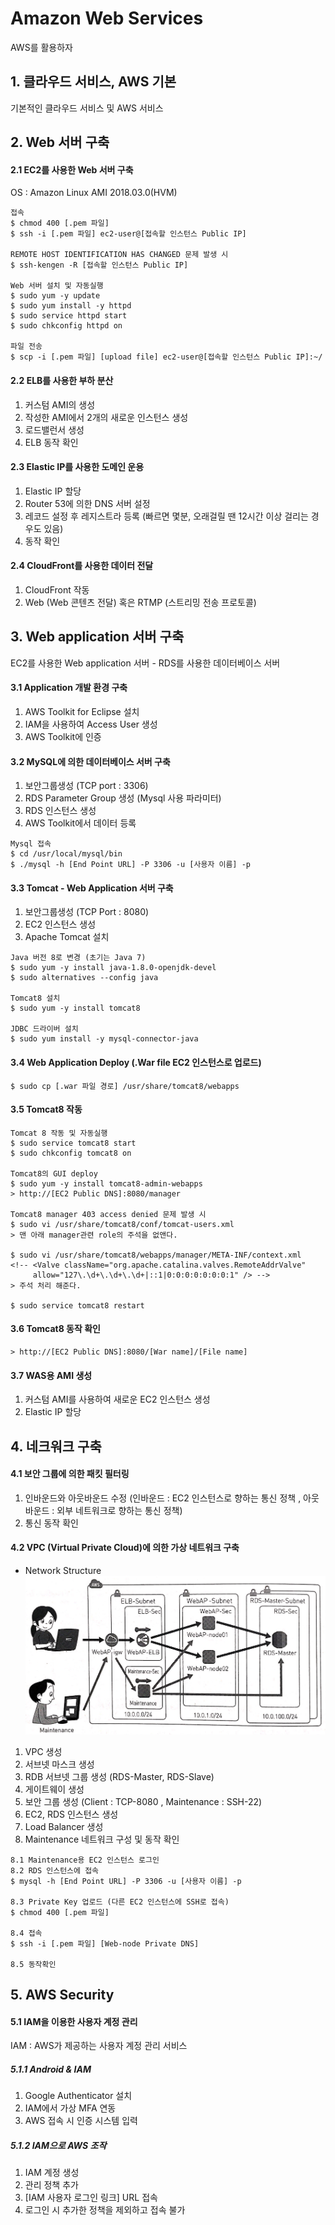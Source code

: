 # Amazon Web Services 
AWS를 활용하자

## 1. 클라우드 서비스, AWS 기본
기본적인 클라우드 서비스 및 AWS 서비스

## 2. Web 서버 구축

#### 2.1 EC2를 사용한 Web 서버 구축
OS : Amazon Linux AMI 2018.03.0(HVM)
~~~
접속
$ chmod 400 [.pem 파일]
$ ssh -i [.pem 파일] ec2-user@[접속할 인스턴스 Public IP]

REMOTE HOST IDENTIFICATION HAS CHANGED 문제 발생 시
$ ssh-kengen -R [접속할 인스턴스 Public IP]

Web 서버 설치 및 자동실행
$ sudo yum -y update
$ sudo yum install -y httpd
$ sudo service httpd start
$ sudo chkconfig httpd on

파일 전송
$ scp -i [.pem 파일] [upload file] ec2-user@[접속할 인스턴스 Public IP]:~/
~~~

#### 2.2 ELB를 사용한 부하 분산
1. 커스텀 AMI의 생성
2. 작성한 AMI에서 2개의 새로운 인스턴스 생성
3. 로드밸런서 생성
4. ELB 동작 확인

#### 2.3 Elastic IP를 사용한 도메인 운용
1. Elastic IP 할당
2. Router 53에 의한 DNS 서버 설정
3. 레코드 설정 후 레지스트라 등록 (빠르면 몇분, 오래걸릴 땐 12시간 이상 걸리는 경우도 있음)
4. 동작 확인

#### 2.4 CloudFront를 사용한 데이터 전달
1. CloudFront 작동
2. Web (Web 콘텐츠 전달) 혹은 RTMP (스트리밍 전송 프로토콜)

## 3. Web application 서버 구축
EC2를 사용한 Web application 서버 - RDS를 사용한 데이터베이스 서버

#### 3.1 Application 개발 환경 구축
1. AWS Toolkit for Eclipse 설치
2. IAM을 사용하여 Access User 생성
3. AWS Toolkit에 인증

#### 3.2 MySQL에 의한 데이터베이스 서버 구축
1. 보안그룹생성 (TCP port : 3306)
2. RDS Parameter Group 생성 (Mysql 사용 파라미터)
3. RDS 인스턴스 생성
4. AWS Toolkit에서 데이터 등록
~~~
Mysql 접속
$ cd /usr/local/mysql/bin
$ ./mysql -h [End Point URL] -P 3306 -u [사용자 이름] -p
~~~
#### 3.3 Tomcat - Web Application 서버 구축
1. 보안그룹생성 (TCP Port : 8080)
2. EC2 인스턴스 생성 
3. Apache Tomcat 설치
~~~
Java 버전 8로 변경 (초기는 Java 7)
$ sudo yum -y install java-1.8.0-openjdk-devel
$ sudo alternatives --config java

Tomcat8 설치
$ sudo yum -y install tomcat8

JDBC 드라이버 설치
$ sudo yum install -y mysql-connector-java
~~~
#### 3.4 Web Application Deploy (.War file EC2 인스턴스로 업로드)
~~~
$ sudo cp [.war 파일 경로] /usr/share/tomcat8/webapps
~~~
#### 3.5 Tomcat8 작동
~~~
Tomcat 8 작동 및 자동실행
$ sudo service tomcat8 start
$ sudo chkconfig tomcat8 on

Tomcat8의 GUI deploy
$ sudo yum -y install tomcat8-admin-webapps
> http://[EC2 Public DNS]:8080/manager

Tomcat8 manager 403 access denied 문제 발생 시
$ sudo vi /usr/share/tomcat8/conf/tomcat-users.xml
> 맨 아래 manager관련 role의 주석을 없앤다.

$ sudo vi /usr/share/tomcat8/webapps/manager/META-INF/context.xml
<!-- <Valve className="org.apache.catalina.valves.RemoteAddrValve"
     allow="127\.\d+\.\d+\.\d+|::1|0:0:0:0:0:0:0:1" /> -->
> 주석 처리 해준다.

$ sudo service tomcat8 restart
~~~
#### 3.6 Tomcat8 동작 확인
~~~
> http://[EC2 Public DNS]:8080/[War name]/[File name]
~~~
#### 3.7 WAS용 AMI 생성
1. 커스텀 AMI를 사용하여 새로운 EC2 인스턴스 생성
2. Elastic IP 할당

## 4. 네크워크 구축

#### 4.1 보안 그룹에 의한 패킷 필터링
1. 인바운드와 아웃바운드 수정 (인바운드 : EC2 인스턴스로 향하는 통신 정책 , 아웃바운드 : 외부 네트워크로 향하는 통신 정책)
2. 통신 동작 확인

#### 4.2 VPC (Virtual Private Cloud)에 의한 가상 네트워크 구축
* Network Structure
![image](/samples/image.jpg)

1. VPC 생성
2. 서브넷 마스크 생성
3. RDB 서브넷 그룹 생성 (RDS-Master, RDS-Slave)
4. 게이트웨이 생성
5. 보안 그룹 생성 (Client : TCP-8080 , Maintenance : SSH-22)
6. EC2, RDS 인스턴스 생성
7. Load Balancer 생성
8. Maintenance 네트워크 구성 및 동작 확인
~~~
8.1 Maintenance용 EC2 인스턴스 로그인
8.2 RDS 인스턴스에 접속
$ mysql -h [End Point URL] -P 3306 -u [사용자 이름] -p

8.3 Private Key 업로드 (다른 EC2 인스턴스에 SSH로 접속)
$ chmod 400 [.pem 파일]

8.4 접속
$ ssh -i [.pem 파일] [Web-node Private DNS]

8.5 동작확인
~~~

## 5. AWS Security

#### 5.1 IAM을 이용한 사용자 계정 관리
IAM : AWS가 제공하는 사용자 계정 관리 서비스

##### 5.1.1 Android & IAM
1. Google Authenticator 설치
2. IAM에서 가상 MFA 연동
3. AWS 접속 시 인증 시스템 입력

##### 5.1.2 IAM으로 AWS 조작
1. IAM 계정 생성
2. 관리 정책 추가
3. [IAM 사용자 로그인 링크] URL 접속
4. 로그인 시 추가한 정책을 제외하고 접속 불가 
~~~
~~~